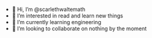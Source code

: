- 👋 Hi, I’m @scarlethwaltemath
- 👀 I’m interested in read and learn new things
- 🌱 I’m currently learning engineering
- 💞️ I’m looking to collaborate on nothing by the moment

<!---
scarlethwaltemath/scarlethwaltemath is a ✨ special ✨ repository because its `README.md` (this file) appears on your GitHub profile.
You can click the Preview link to take a look at your changes.
--->
